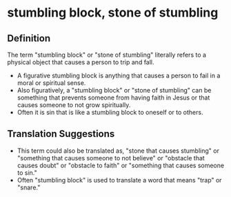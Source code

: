 # stumbling block, stone of stumbling

## Definition

The term "stumbling block" or "stone of stumbling" literally refers to a physical object that causes a person to trip and fall.

* A figurative stumbling block is anything that causes a person to fail in a moral or spiritual sense.
* Also figuratively, a "stumbling block" or "stone of stumbling" can be something that prevents someone from having faith in Jesus or that causes someone to not grow spiritually.
* Often it is sin that is like a stumbling block to oneself or to others.


## Translation Suggestions



* This term could also be translated as, "stone that causes stumbling" or "something that causes someone to not believe" or "obstacle that causes doubt" or "obstacle to faith" or "something that causes someone to sin."
* Often "stumbling block" is used to translate a word that means "trap" or "snare."